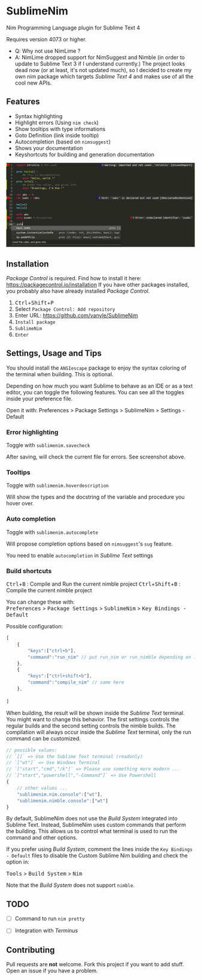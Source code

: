 SublimeNim
=======

Nim Programming Language plugin for Sublime Text 4

Requires version 4073 or higher.

- Q: Why not use NimLime ?
- A: NimLime dropped support for NimSuggest and Nimble (in order to update to Sublime Text 3 if I understand currently.)
The project looks dead now (or at least, it's not updated much), so I decided to create my own nim package which targets *Sublime Text 4* and makes use of all the cool new APIs.

Features
--------

* Syntax highlighting
* Highlight errors (Using `nim check`)
* Show tooltips with type informations
* Goto Definition (link inside tooltip)
* Autocompletion (based on `nimsuggest`)
* Shows your documentation
* Keyshortcuts for building and generation documentation

![demo](example.png)

Installation
------------

*Package Control* is required. Find how to install it here: https://packagecontrol.io/installation
If you have other packages installed, you probably also have already installed *Package Control*.

1. <kbd>Ctrl</kbd>+<kbd>Shift</kbd>+<kbd>P</kbd> 
2. Select `Package Control: Add repository`
3. Enter URL: https://github.com/vanyle/SublimeNim
4. `Install package` 
5. `SublimeNim` 
6. `Enter`

Settings, Usage and Tips
------------------------

You should install the `ANSIescape` package to enjoy the syntax coloring of the terminal when building.
This is optional.

Depending on how much you want Sublime to behave as an IDE or as a text editor, you can toggle the following features.
You can see all the toggles inside your preference file.

Open it with: Preferences > Package Settings > SublimeNim > Settings - Default

### Error highlighting

Toggle with `sublimenim.savecheck`

After saving, will check the current file for errors. See screenshot above.

### Tooltips

Toggle with `sublimenim.hoverdescription`

Will show the types and the docstring of the variable and procedure you hover over.

### Auto completion

Toggle with `sublimenim.autocomplete`

Will propose completion options based on `nimsuggest`'s `sug` feature.

You need to enable `autocompletion` in *Sublime Text* settings

### Build shortcuts

<kbd>Ctrl</kbd>+<kbd>B</kbd> : Compile and Run the current nimble project
<kbd>Ctrl</kbd>+<kbd>Shift</kbd>+<kbd>B</kbd> : Compile the current nimble project   

You can change these with:  
<kbd>Preferences</kbd> > <kbd>Package Settings</kbd> > <kbd>SublimeNim</kbd> > <kbd>Key Bindings - Default</kbd>

Possible configuration:
```js
[
	{
		"keys":["ctrl+b"],
		"command":"run_nim" // put run_nim or run_nimble depending on if you use nim more as a scripting tool or for big projects.
	},
	{
		"keys":["ctrl+shift+b"],
		"command":"compile_nim" // same here
	},

]
```

When building, the result will be shown inside the *Sublime Text* terminal.
You might want to change this behavior. The first settings controls the regular builds and the second setting controls the nimble builds. The compilation will always occur inside the *Sublime Text* terminal, only the run command can be customized.

```js
// possible values:
// `[]` => Use the Sublime Text terminal (readonly)
// `["wt"]` => Use Windows Terminal
// `["start","cmd","/k"]` => Please use something more modern ...
// `["start","powershell","-Command"]` => Use Powershell
{
	// other values ...
	"sublimenim.nim.console":["wt"],
	"sublimenim.nimble.console":["wt"]
}
```

By default, SublimeNim does not use the *Build System* integrated into Sublime Text.
Instead, SublimeNim uses custom commands that perform the building. This allows us
to control what terminal is used to run the command and other options.

If you prefer using *Build System*, comment the lines inside the `Key Bindings - Default` files
to disable the Custom Sublime Nim building and check the option in:

<kbd>Tools</kbd> > <kbd>Build System</kbd> > <kbd>Nim</kbd>

Note that the *Build System* does not support `nimble`.

TODO
-------

- [ ] Command to run `nim pretty`
- [ ] Integration with *Terminus*


Contributing
------------

Pull requests are **not** welcome. Fork this project if you want to add stuff.
Open an issue if you have a problem.